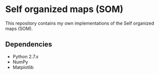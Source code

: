 # Self organized maps (SOM)

This repository contains my own implementations of the Self organized maps (SOM). 


## Dependencies
* Python 2.7.x
* NumPy
* Matplotlib

